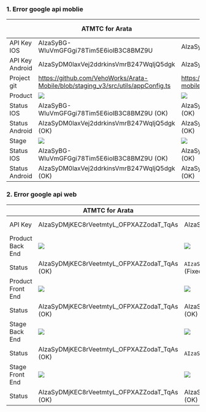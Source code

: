 ### 1. Error google api moblie
| | ATMTC for Arata | ATMTC for GLA | ATMTC for Yamapan | ATMTC demo(2/9/2022) |
| ------ | ------ | ------ | ------ | ------ |
| API Key IOS | AIzaSyBG-WluVmGFGgi78Tim5E6ioIB3C8BMZ9U | AIzaSyAlWfiOYIbs9V02ZbZxcDlS5KNBv_TqA9U | AIzaSyCeIZL9iZQX-xacY0evlvpsg2u0kmga3GE | NONE |
| API Key Android | AIzaSyDM0laxVej2ddrkinsVmrB247WqIjQ5dgk | AIzaSyCV0zP51vYEtndrYN_68UlybxcYTLBAMZ8 | AIzaSyAEB8bdWh1wE14jD2rBPw49y1rvw46yOeE | NONE |
| Project git  | https://github.com/VehoWorks/Arata-Mobile/blob/staging_v3/src/utils/appConfig.ts | https://github.com/VehoWorks/gac-mobile/blob/product/src/utils/appConfig.ts | https://github.com/thubkit/ATMTC-Yamapan-Mobile/blob/product/src/utils/appConfig.ts |
| Product  | ![](https://res.cloudinary.com/do5mcnq9w/image/upload/v1695092761/error_api_google/arata/Moblie/Api_key_product_ios_android_arata.png) | ![](https://res.cloudinary.com/do5mcnq9w/image/upload/v1695095472/error_api_google/GLA/Mobie/Api_key_product_ios_android_gla.png) | ![](https://res.cloudinary.com/do5mcnq9w/image/upload/v1695099051/error_api_google/Yamapan/Moblie/Api_key_product_ios_android_yamapan.png) |
| Status IOS  | AIzaSyBG-WluVmGFGgi78Tim5E6ioIB3C8BMZ9U (OK) | AIzaSyAlWfiOYIbs9V02ZbZxcDlS5KNBv_TqA9U (OK) | `AIzaSyAlWfiOYIbs9V02ZbZxcDlS5KNBv_TqA9U` (False) (Fixed) |
| Status Android  | AIzaSyDM0laxVej2ddrkinsVmrB247WqIjQ5dgk (OK) | AIzaSyCV0zP51vYEtndrYN_68UlybxcYTLBAMZ8 (OK) | `AIzaSyCV0zP51vYEtndrYN_68UlybxcYTLBAMZ8`(False) (Fixed) |
| Stage  | ![](https://res.cloudinary.com/do5mcnq9w/image/upload/v1695092280/error_api_google/arata/Moblie/Api_key_stage_ios_android_arata.png) | ![](https://res.cloudinary.com/do5mcnq9w/image/upload/v1695095678/error_api_google/GLA/Mobie/Api_key_stage_ios_android_gla.png) | ![](https://res.cloudinary.com/do5mcnq9w/image/upload/v1695099229/error_api_google/Yamapan/Moblie/Api_key_stage_ios_android_yamapan.png) |
| Status IOS  | AIzaSyBG-WluVmGFGgi78Tim5E6ioIB3C8BMZ9U (OK) | AIzaSyAlWfiOYIbs9V02ZbZxcDlS5KNBv_TqA9U (OK) | `AIzaSyAlWfiOYIbs9V02ZbZxcDlS5KNBv_TqA9U` (False) (Fixed) |
| Status Android  | AIzaSyDM0laxVej2ddrkinsVmrB247WqIjQ5dgk (OK) | AIzaSyCV0zP51vYEtndrYN_68UlybxcYTLBAMZ8 (OK) |`AIzaSyCV0zP51vYEtndrYN_68UlybxcYTLBAMZ8`(False) (Fixed) |

### 2. Error google api web
| | ATMTC for Arata | ATMTC for GLA | ATMTC for Yamapan | ATMTC demo(2/9/2022) |
| ------ | ------ | ------ | ------ | ------ |
| API Key | AIzaSyDMjKEC8rVeetmtyL_OFPXAZZodaT_TqAs | AIzaSyBLnY9PyZ5RFTAUhF5ABPmOudMcq9gYssM | AIzaSyCniZPkuUi6D-qsM72yZyqpoZAjANXg-u0 | AIzaSyBEWcIRCJUaKa8-0Y1bxki0DvnMVDCMIZQ |
| Product Back End  | ![](https://res.cloudinary.com/do5mcnq9w/image/upload/v1695094370/error_api_google/arata/Back%20End/arata_back_end_product.png) | ![](https://res.cloudinary.com/do5mcnq9w/image/upload/v1695097802/error_api_google/GLA/Back%20end/gla_back_end_product.png) | ... |
| Status  | AIzaSyDMjKEC8rVeetmtyL_OFPXAZZodaT_TqAs (OK) | `AIzaSyDegGntDh_WUQzW5UyOAIk5azDqIj0jjPI` (False) (Fixed) | ... |
| Product Front End  | ![](https://res.cloudinary.com/do5mcnq9w/image/upload/v1695094656/error_api_google/arata/Front%20End/arata_front_end_product.png) | ![](https://res.cloudinary.com/do5mcnq9w/image/upload/v1695098058/error_api_google/GLA/Front%20end/gla_front_end_product.png) | ... |
| Status  | AIzaSyDMjKEC8rVeetmtyL_OFPXAZZodaT_TqAs (OK) | AIzaSyBLnY9PyZ5RFTAUhF5ABPmOudMcq9gYssM (OK) | ... |
| Stage Back End  | ![](https://res.cloudinary.com/do5mcnq9w/image/upload/v1695094794/error_api_google/arata/Back%20End/arata_back_end_stage.png) | ![](https://res.cloudinary.com/do5mcnq9w/image/upload/v1695098308/error_api_google/GLA/Back%20end/gla_back_end_stage.png) | ![](https://res.cloudinary.com/do5mcnq9w/image/upload/v1695105859/error_api_google/Yamapan/Back%20end/yamapan_back_end_stage.png) |
| Status  | AIzaSyDMjKEC8rVeetmtyL_OFPXAZZodaT_TqAs (OK) | `AIzaSyDegGntDh_WUQzW5UyOAIk5azDqIj0jjPI` (False) | `AIzaSyDegGntDh_WUQzW5UyOAIk5azDqIj0jjPI` (240) (False) (Fixed) |
| Stage Front End  | ![](https://res.cloudinary.com/do5mcnq9w/image/upload/v1695094903/error_api_google/arata/Front%20End/arata_front_end_stage.png) | ![](https://res.cloudinary.com/do5mcnq9w/image/upload/v1695098421/error_api_google/GLA/Front%20end/gla_front_end_stage.png) | ![](https://res.cloudinary.com/do5mcnq9w/image/upload/v1695106054/error_api_google/Yamapan/Front%20end/yamapan_front_end_stage.png) |
| Status  | AIzaSyDMjKEC8rVeetmtyL_OFPXAZZodaT_TqAs (OK) | AIzaSyBLnY9PyZ5RFTAUhF5ABPmOudMcq9gYssM (OK) | `AIzaSyDegGntDh_WUQzW5UyOAIk5azDqIj0jjPI` (240) (False) |
